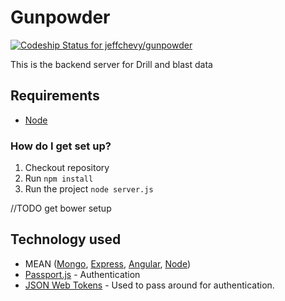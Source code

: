 # Gunpowder

[ ![Codeship Status for jeffchevy/gunpowder](https://codeship.com/projects/b5f4f850-e0af-0133-25ec-0625a2f269b3/status?branch=develop)](https://codeship.com/projects/145236)

This is the backend server for Drill and blast data 

## Requirements

* [Node](https://nodejs.org/en/)


### How do I get set up?

1. Checkout repository
2. Run `npm install`
3. Run the project `node server.js`

//TODO get bower setup

## Technology used
* MEAN ([Mongo](https://www.mongodb.org/), [Express](http://expressjs.com/),
 [Angular](https://angularjs.org/), [Node](https://nodejs.org/en/))
* [Passport.js](http://passportjs.org/) - Authentication
* [JSON Web Tokens](http://jwt.io/) - Used to pass around for authentication. 